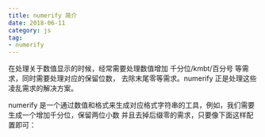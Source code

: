 ```yaml
---
title: numerify 简介
date: 2018-06-11
category: js
tag:
- numerify
---
```


在处理关于数值显示的时候，经常需要处理数值增加 千分位/kmbt/百分号 等需求，同时需要处理对应的保留位数，
去除末尾零等需求。numerify 正是处理这些凌乱需求的解决方案。
<!-- more -->

numerify 是一个通过数值和格式来生成对应格式字符串的工具，例如，我们需要生成一个增加千分位，保留两位小数
并且去掉后缀零的需求，只要像下面这样配置即可：

